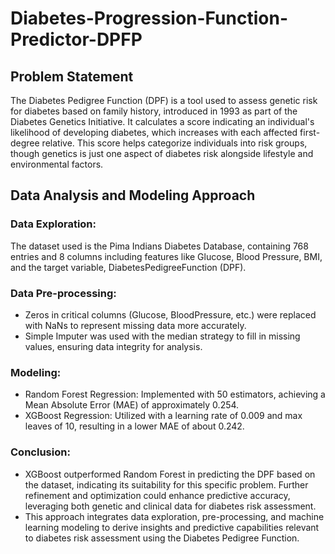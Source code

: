 # Diabetes-Progression-Function-Predictor-DPFP

## Problem Statement
The Diabetes Pedigree Function (DPF) is a tool used to assess genetic risk for diabetes based on family history, introduced in 1993 as part of the Diabetes Genetics Initiative. It calculates a score indicating an individual's likelihood of developing diabetes, which increases with each affected first-degree relative. This score helps categorize individuals into risk groups, though genetics is just one aspect of diabetes risk alongside lifestyle and environmental factors.

## Data Analysis and Modeling Approach
### Data Exploration:

The dataset used is the Pima Indians Diabetes Database, containing 768 entries and 8 columns including features like Glucose, Blood Pressure, BMI, and the target variable, DiabetesPedigreeFunction (DPF).
### Data Pre-processing:

 - Zeros in critical columns (Glucose, BloodPressure, etc.) were replaced with NaNs to represent missing data more accurately.
 - Simple Imputer was used with the median strategy to fill in missing values, ensuring data integrity for analysis.
### Modeling:

 - Random Forest Regression: Implemented with 50 estimators, achieving a Mean Absolute Error (MAE) of approximately 0.254.
 - XGBoost Regression: Utilized with a learning rate of 0.009 and max leaves of 10, resulting in a lower MAE of about 0.242.
### Conclusion:

 - XGBoost outperformed Random Forest in predicting the DPF based on the dataset, indicating its suitability for this specific problem. Further refinement and optimization could enhance predictive accuracy, leveraging both genetic and clinical data for diabetes risk assessment.
 - This approach integrates data exploration, pre-processing, and machine learning modeling to derive insights and predictive capabilities relevant to diabetes risk assessment using the Diabetes Pedigree Function.
